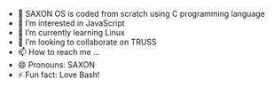 - 👋 SAXON OS is coded from scratch using C programming language
- 👀 I’m interested in JavaScript
- 🌱 I’m currently learning Linux
- 💞️ I’m looking to collaborate on TRUSS
- 📫 How to reach me ...
- 😄 Pronouns: SAXON
- ⚡ Fun fact: Love Bash!

<!---
SAXONOS/SAXONOS is a ✨ special ✨ repository because its `README.md` (this file) appears on your GitHub profile.
You can click the Preview link to take a look at your changes.
--->
